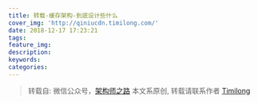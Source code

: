 ```yaml
---
title: 转载-缓存架构-到底设计些什么
cover_img: 'http://qiniucdn.timilong.com/'
date: 2018-12-17 17:23:21
tags:
feature_img:
description:
keywords:
categories:
---
```


> 转载自: 微信公众号，[架构师之路](https://juejin.im/book/5af56a3c518825426642e004)
> 本文系原创, 转载请联系作者 [Timilong](http://blog.timilong.com/about)







